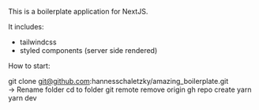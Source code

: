 This is a boilerplate application for NextJS. 

It includes: 
- tailwindcss
- styled components (server side rendered)


How to start:

git clone git@github.com:hannesschaletzky/amazing_boilerplate.git   
-> Rename folder
cd to folder
git remote remove origin
gh repo create 
yarn
yarn dev
